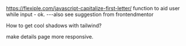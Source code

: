 https://flexiple.com/javascript-capitalize-first-letter/
function to aid user while input - ok.
---also see suggestion from frontendmentor

How to get cool shadows with tailwind?

make details page more responsive.
